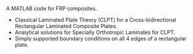 A MATLAB code for FRP composites.
- Classical Laminated Plate Theory (CLPT) for a Cross-bidirectional Rectangular Laminated Composite Plates.
- Analytical solutions for Specially Orthotropic Laminates for CLPT.
- Simply supported boundary conditions on all 4 edges of a rectangular plate.
